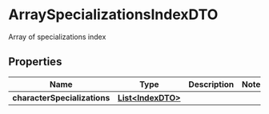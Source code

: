 

# ArraySpecializationsIndexDTO

Array of specializations index

## Properties

Name | Type | Description | Notes
------------ | ------------- | ------------- | -------------
**characterSpecializations** | [**List&lt;IndexDTO&gt;**](IndexDTO.md) |  | 



